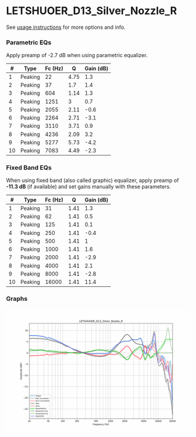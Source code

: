# LETSHUOER_D13_Silver_Nozzle_R
See [usage instructions](https://github.com/jaakkopasanen/AutoEq#usage) for more options and info.

### Parametric EQs
Apply preamp of -2.7 dB when using parametric equalizer.

|   # | Type    |   Fc (Hz) |    Q |   Gain (dB) |
|-----|---------|-----------|------|-------------|
|   1 | Peaking |        22 | 4.75 |         1.3 |
|   2 | Peaking |        37 | 1.7  |         1.4 |
|   3 | Peaking |       604 | 1.14 |         1.3 |
|   4 | Peaking |      1251 | 3    |         0.7 |
|   5 | Peaking |      2055 | 2.11 |        -0.6 |
|   6 | Peaking |      2264 | 2.71 |        -3.1 |
|   7 | Peaking |      3110 | 3.71 |         0.9 |
|   8 | Peaking |      4236 | 2.09 |         3.2 |
|   9 | Peaking |      5277 | 5.73 |        -4.2 |
|  10 | Peaking |      7083 | 4.49 |        -2.3 |

### Fixed Band EQs
When using fixed band (also called graphic) equalizer, apply preamp of **-11.3 dB** (if available) and set gains manually with these parameters.

|   # | Type    |   Fc (Hz) |    Q |   Gain (dB) |
|-----|---------|-----------|------|-------------|
|   1 | Peaking |        31 | 1.41 |         1.3 |
|   2 | Peaking |        62 | 1.41 |         0.5 |
|   3 | Peaking |       125 | 1.41 |         0.1 |
|   4 | Peaking |       250 | 1.41 |        -0.4 |
|   5 | Peaking |       500 | 1.41 |         1   |
|   6 | Peaking |      1000 | 1.41 |         1.6 |
|   7 | Peaking |      2000 | 1.41 |        -2.9 |
|   8 | Peaking |      4000 | 1.41 |         2.1 |
|   9 | Peaking |      8000 | 1.41 |        -2.8 |
|  10 | Peaking |     16000 | 1.41 |        11.4 |

### Graphs
![](./LETSHUOER_D13_Silver_Nozzle_R.png)
